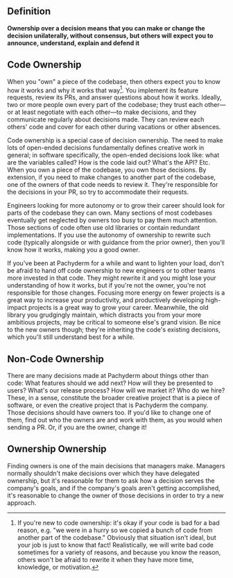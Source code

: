 ## Definition

**Ownership over a decision means that you can make or change the decision unilaterally, without consensus, but others will expect you to announce, understand, explain and defend it**

## Code Ownership

When you "own" a piece of the codebase, then others expect you to know how it works and why it works that way[^1]. You implement its feature requests, review its PRs, and answer questions about how it works. Ideally, two or more people own every part of the codebase; they trust each other—or at least negotiate with each other—to make decisions, and they communicate regularly about decisions made. They can review each others' code and cover for each other during vacations or other absences.

Code ownership is a special case of decision ownership. The need to make lots of open-ended decisions fundamentally defines creative work in general; in software specifically, the open-ended decisions look like: what are the variables called? How is the code laid out? What's the API? Etc. When you own a piece of the codebase, you own those decisions. By extension, if you need to make changes to another part of the codebase, one of the owners of that code needs to review it. They're responsible for the decisions in your PR, so try to accommodate their requests.

Engineers looking for more autonomy or to grow their career should look for parts of the codebase they can own. Many sections of most codebases eventually get neglected by owners too busy to pay them much attention. Those sections of code often use old libraries or contain redundant implementations. If you use the autonomy of ownership to rewrite such code (typically alongside or with guidance from the prior owner), then you'll know how it works, making you a good owner.

If you've been at Pachyderm for a while and want to lighten your load, don't be afraid to hand off code ownership to new engineers or to other teams more invested in that code. They might rewrite it and you might lose your understanding of how it works, but if you're not the owner, you're not responsible for those changes. Focusing more energy on fewer projects is a great way to increase your productivity, and productively developing high-impact projects is a great way to grow your career. Meanwhile, the old library you grudgingly maintain, which distracts you from your more ambitious projects, may be critical to someone else's grand vision. Be nice to the new owners though; they're inheriting the code's existing decisions, which you'll still understand best for a while.

## Non-Code Ownership

There are many decisions made at Pachyderm about things other than code: What features should we add next? How will they be presented to users? What's our release process?  How will we market it? Who do we hire? These, in a sense, constitute the broader creative project that is a piece of software, or even the creative project that is Pachyderm the company. Those decisions should have owners too. If you'd like to change one of them, find out who the owners are and work with them, as you would when sending a PR. Or, if you are the owner, change it!

## Ownership Ownership

Finding owners is one of the main decisions that managers make. Managers normally shouldn't make decisions over which they have delegated ownership, but it's reasonable for them to ask how a decision serves the company's goals, and if the company's goals aren't getting accomplished, it's reasonable to change the owner of those decisions in order to try a new approach.

[^1]: If you're new to code ownership: it's okay if your code is bad for a bad reason, e.g. "we were in a hurry so we copied a bunch of code from another part of the codebase." Obviously that situation isn't ideal, but your job is just to know that fact! Realistically, we will write bad code sometimes for a variety of reasons, and because you know the reason, others won't be afraid to rewrite it when they have more time, knowledge, or motivation.
